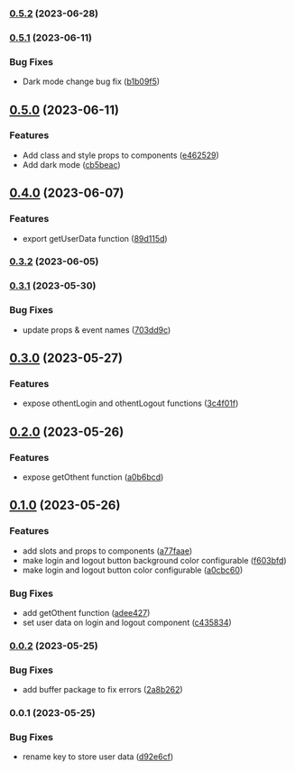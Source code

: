 

### [0.5.2](https://github.com/pawanpaudel93/othent-svelte-components/compare/0.5.1...0.5.2) (2023-06-28)

### [0.5.1](https://github.com/pawanpaudel93/othent-svelte-components/compare/0.5.0...0.5.1) (2023-06-11)

### Bug Fixes

- Dark mode change bug fix ([b1b09f5](https://github.com/pawanpaudel93/othent-svelte-components/commit/b1b09f56f02fb6c84b6682443371de8beea876c6))

## [0.5.0](https://github.com/pawanpaudel93/othent-svelte-components/compare/0.4.0...0.5.0) (2023-06-11)

### Features

- Add class and style props to components ([e462529](https://github.com/pawanpaudel93/othent-svelte-components/commit/e462529bc6d9475fdd881821eaf78aa12352081d))
- Add dark mode ([cb5beac](https://github.com/pawanpaudel93/othent-svelte-components/commit/cb5beac17d0cfe4819118e4dfb908b3ce748e9c2))

## [0.4.0](https://github.com/pawanpaudel93/othent-svelte-components/compare/0.3.2...0.4.0) (2023-06-07)

### Features

- export getUserData function ([89d115d](https://github.com/pawanpaudel93/othent-svelte-components/commit/89d115df764923c7ee238665943f4bc9458fe188))

### [0.3.2](https://github.com/pawanpaudel93/othent-svelte-components/compare/0.3.1...0.3.2) (2023-06-05)

### [0.3.1](https://github.com/pawanpaudel93/othent-svelte-components/compare/0.3.0...0.3.1) (2023-05-30)

### Bug Fixes

- update props & event names ([703dd9c](https://github.com/pawanpaudel93/othent-svelte-components/commit/703dd9c2cf40b9e1e23dbe5a268330713a0447f7))

## [0.3.0](https://github.com/pawanpaudel93/othent-svelte-components/compare/0.2.0...0.3.0) (2023-05-27)

### Features

- expose othentLogin and othentLogout functions ([3c4f01f](https://github.com/pawanpaudel93/othent-svelte-components/commit/3c4f01fbba1ec38712a607f7d542b5bd36c6605a))

## [0.2.0](https://github.com/pawanpaudel93/othent-svelte-components/compare/0.1.0...0.2.0) (2023-05-26)

### Features

- expose getOthent function ([a0b6bcd](https://github.com/pawanpaudel93/othent-svelte-components/commit/a0b6bcdfc1ed7d9b181afd9e87b4ffe9ebe8b522))

## [0.1.0](https://github.com/pawanpaudel93/othent-svelte-components/compare/0.0.2...0.1.0) (2023-05-26)

### Features

- add slots and props to components ([a77faae](https://github.com/pawanpaudel93/othent-svelte-components/commit/a77faae4745d658560505e65744188350b353c87))
- make login and logout button background color configurable ([f603bfd](https://github.com/pawanpaudel93/othent-svelte-components/commit/f603bfd9e177b7ddfa9d931286a6795ef87eeeda))
- make login and logout button color configurable ([a0cbc60](https://github.com/pawanpaudel93/othent-svelte-components/commit/a0cbc60f8b1106515be94258fa21e5af8e28cff0))

### Bug Fixes

- add getOthent function ([adee427](https://github.com/pawanpaudel93/othent-svelte-components/commit/adee42731633c121a610f663303e434732e37674))
- set user data on login and logout component ([c435834](https://github.com/pawanpaudel93/othent-svelte-components/commit/c43583426c3b74ddca33522950ccf7e7f2aaf2ef))

### [0.0.2](https://github.com/pawanpaudel93/othent-svelte-components/compare/0.0.1...0.0.2) (2023-05-25)

### Bug Fixes

- add buffer package to fix errors ([2a8b262](https://github.com/pawanpaudel93/othent-svelte-components/commit/2a8b26213662cc5cb9411cc9f798d9dea566c398))

### 0.0.1 (2023-05-25)

### Bug Fixes

- rename key to store user data ([d92e6cf](https://github.com/pawanpaudel93/othent-svelte-components/commit/d92e6cf19fdaaa5ae8de0c8bc4130014a4d707f1))